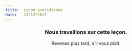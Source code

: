 ```yaml
---
title:  Leçon quotidienne
date:   13/12/2017
---
```


### <center>Nous travaillons sur cette leçon.</center>
<center>Revenez plus tard, s'il vous plaît.</center>